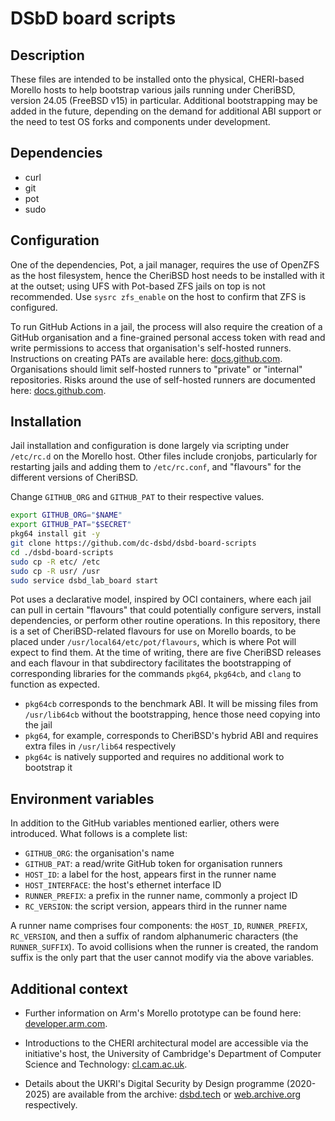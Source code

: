 # DSbD board scripts

## Description

These files are intended to be installed onto the physical, CHERI-based Morello hosts to help bootstrap various jails running under CheriBSD, version 24.05 (FreeBSD v15) in particular. Additional bootstrapping may be added in the future, depending on the demand for additional ABI support or the need to test OS forks and components under development.


## Dependencies

- curl
- git
- pot
- sudo


## Configuration

One of the dependencies, Pot, a jail manager, requires the use of OpenZFS as the host filesystem, hence the CheriBSD host needs to be installed with it at the outset; using UFS with Pot-based ZFS jails on top is not recommended. Use `sysrc zfs_enable` on the host to confirm that ZFS is configured.

To run GitHub Actions in a jail, the process will also require the creation of a GitHub organisation and a fine-grained personal access token with read and write permissions to access that organisation's self-hosted runners. Instructions on creating PATs are available here: [docs.github.com][github]. Organisations should limit self-hosted runners to "private" or "internal" repositories. Risks around the use of self-hosted runners are documented here: [docs.github.com][self-hosted].


## Installation

Jail installation and configuration is done largely via scripting under `/etc/rc.d` on the Morello host. Other files include cronjobs, particularly for restarting jails and adding them to `/etc/rc.conf`, and "flavours" for the different versions of CheriBSD.

Change `GITHUB_ORG` and `GITHUB_PAT` to their respective values.

```sh
export GITHUB_ORG="$NAME"
export GITHUB_PAT="$SECRET"
pkg64 install git -y
git clone https://github.com/dc-dsbd/dsbd-board-scripts
cd ./dsbd-board-scripts
sudo cp -R etc/ /etc
sudo cp -R usr/ /usr
sudo service dsbd_lab_board start
```

Pot uses a declarative model, inspired by OCI containers, where each jail can pull in certain "flavours" that could potentially configure servers, install dependencies, or perform other routine operations. In this repository, there is a set of CheriBSD-related flavours for use on Morello boards, to be placed under `/usr/local64/etc/pot/flavours`, which is where Pot will expect to find them. At the time of writing, there are five CheriBSD releases and each flavour in that subdirectory facilitates the bootstrapping of corresponding libraries for the commands `pkg64`, `pkg64cb`, and `clang` to function as expected.
- `pkg64cb` corresponds to the benchmark ABI. It will be missing files from `/usr/lib64cb` without the bootstrapping, hence those need copying into the jail
- `pkg64`, for example, corresponds to CheriBSD's hybrid ABI and requires extra files in `/usr/lib64` respectively
- `pkg64c` is natively supported and requires no additional work to bootstrap it


## Environment variables

In addition to the GitHub variables mentioned earlier, others were introduced. What follows is a complete list:

- `GITHUB_ORG`: the organisation's name
- `GITHUB_PAT`: a read/write GitHub token for organisation runners
- `HOST_ID`: a label for the host, appears first in the runner name
- `HOST_INTERFACE`: the host's ethernet interface ID
- `RUNNER_PREFIX`: a prefix in the runner name, commonly a project ID
- `RC_VERSION`: the script version, appears third in the runner name

A runner name comprises four components: the `HOST_ID`, `RUNNER_PREFIX`, `RC_VERSION`, and then a suffix of random alphanumeric characters (the `RUNNER_SUFFIX`). To avoid collisions when the runner is created, the random suffix is the only part that the user cannot modify via the above variables.


## Additional context

- Further information on Arm's Morello prototype can be found here: [developer.arm.com][arm].

- Introductions to the CHERI architectural model are accessible via the initiative's host, the University of Cambridge's Department of Computer Science and Technology: [cl.cam.ac.uk][cambridge].

- Details about the UKRI's Digital Security by Design programme (2020-2025) are available from the archive: [dsbd.tech][dsbd] or [web.archive.org][archive] respectively.

<!-- Links -->
[archive]: https://web.archive.org/web/20250000000000*/https://dsbd.tech
[arm]: https://developer.arm.com/documentation/den0132/0200/Overview
[cambridge]: https://www.cl.cam.ac.uk/research/security/ctsrd/cheri/
[dsbd]: https://www.dsbd.tech/
[github]: https://docs.github.com/en/authentication/keeping-your-account-and-data-secure/managing-your-personal-access-tokens#creating-a-fine-grained-personal-access-token
[self-hosted]: https://docs.github.com/en/actions/hosting-your-own-runners/managing-self-hosted-runners/about-self-hosted-runners#self-hosted-runner-security
